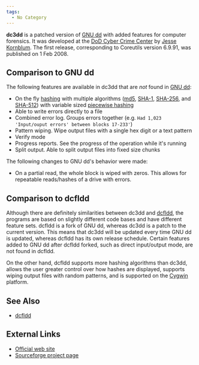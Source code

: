 ```yaml
---
tags:
  - No Category
---
```

**dc3dd** is a patched version of [GNU dd](dd.md) with added
features for computer forensics. It was developed at the [DoD Cyber
Crime Center](dod_cyber_crime_center.md) by [Jesse
Kornblum](jesse_kornblum.md). The first release, corresponding
to Coreutils version 6.9.91, was published on 1 Feb 2008.

## Comparison to GNU dd

The following features are available in dc3dd that are *not* found in
[GNU dd](dd.md):

- On the fly [hashing](hashing.md) with multiple algorithms
  ([md5](md5.md), [SHA-1](sha-1.md),
  [SHA-256](sha-2.md), and [SHA-512](sha-2.md)) with
  variable sized [piecewise hashing](piecewise_hashing.md)
- Able to write errors directly to a file
- Combined error log. Groups errors together (e.g.
  `Had 1,023 'Input/ouput errors' between blocks 17-233'`)
- Pattern wiping. Wipe output files with a single hex digit or a text
  pattern
- Verify mode
- Progress reports. See the progress of the operation while it's running
- Split output. Able to split output files into fixed size chunks

The following changes to GNU dd's behavior were made:

- On a partial read, the whole block is wiped with zeros. This allows
  for repeatable reads/hashes of a drive with errors.

## Comparison to dcfldd

Although there are definitely similarities between dc3dd and
[dcfldd](dcfldd.md), the programs are based on slightly
different code bases and have different feature sets. dcfldd is a fork
of GNU dd, whereas dc3dd is a patch to the current version. This means
that dc3dd will be updated every time GNU dd is updated, whereas dcfldd
has its own release schedule. Certain features added to GNU dd after
dcfldd forked, such as direct input/output mode, are not found in
dcfldd.

On the other hand, dcfldd supports more hashing algorithms than dc3dd,
allows the user greater control over how hashes are displayed, supports
wiping output files with random patterns, and is supported on the
[Cygwin](cygwin.md) platform.

## See Also

- [dcfldd](dcfldd.md)

## External Links

- [Official web site](http://dc3dd.sf.net/)
- [Sourceforge project page](http://sourceforge.net/projects/dc3dd/)

